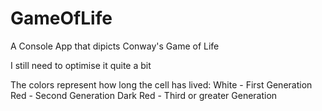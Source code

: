 # GameOfLife
A Console App that dipicts Conway's Game of Life

I still need to optimise it quite a bit

The colors represent how long the cell has lived:
White - First Generation
Red - Second Generation
Dark Red - Third or greater Generation
